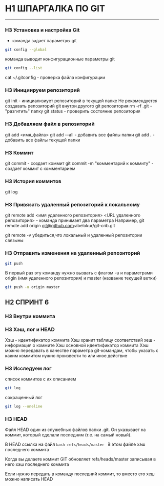 # H1 ШПАРГАЛКА ПО GIT
---
### H3 Установка и настройка Git
- команда задает параметры git
```bash
git config --global
```
команда выводит конфигурационные параметры git
```bash
git config --list
```
cat ~/.gitconfig - проверка файла конфигурации

### H3 Инициируем репозиторий
git init - инициализиует репозиторий в текущей папке
Не рекомендуется создавать репозиторий git внутри другого git репозитория
rm -rf .git - "разгитить" папку
git status - проверить состояние репозитория

### H3 Добавляем файл в репозиторий
git add <имя_файла>
git add --all - добавить все файлы папки
git add . - добавить все файлы текущей папки

### H3 Коммит
git commit - создает коммит
git commit -m "комментарий к коммиту" - создает коммит с комментарием

### H3 История коммитов
git log

### H3 Привязать удаленный репозиторий к локальному
git remote add <имя удаленного репозитория> <URL удаленного репозитория> - команда принимает два параметра 
Например, git remote add origin git@github.com:abelokur/git-crib.git

git remote -v убедиться,что локальный и удаленный репозитории связыны

### H3 Отправить изменения на удаленный репозиторий
```bash
git push
```
В первый раз эту команду нужно вызвать с флагом -u и параметрами origin (имя удаленного репозитория) и master (название текущей ветки)
```bash
git push -u origin master
```

## H2 СПРИНТ 6
### H3 Внутри коммита
### H3 Хэш, лог и HEAD
Хэш - идентификатор коммита
Хэш хранит таблицу соответствий хеш - информация о коммите
Хэш основной идентификатор коммита
Хэш можно передавать в качестве параметра git-командам, чтобы указать с каким коммитом нужно произвести то или иное действие

### H3 Исследуем лог
список коммитов с их описанием
```bash
git log
```
сокращенный лог
```bash
git log --oneline
```

### H3 HEAD
Файл HEAD один из служебных файлов папки .git. Он указывает на коммит, который сделали последним (т.е. на самый новый).

В HEAD ссылка на файл ```bash refs/heads/master ```
В этом файле хэш последнего коммита

Когда вы делаете коммит GIT обновляет refs/heads/master записывая в него хэш последнего коммита

Если нужно передать в команду последний коммит, то вместо его хеш можно написать HEAD

